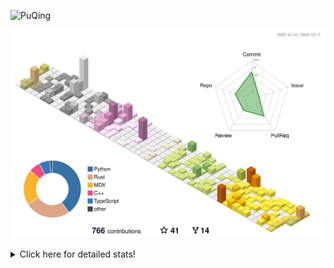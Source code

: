 ![PuQing](https://user-images.githubusercontent.com/27223114/171565019-9a56fae6-b08b-421f-99db-7e830da42371.png)

![](./profile-3d-contrib/profile-season-animate.svg)

<details>
<summary>Click here for detailed stats!</summary>

<!--START_SECTION:waka-->
![Lines of code](https://img.shields.io/badge/From%20Hello%20World%20I%27ve%20Written-1.5%20million%20lines%20of%20code-blue)

**🐱 My GitHub Data** 

> 📦 413.4 kB Used in GitHub's Storage 
 > 
> 🏆 736 Contributions in the Year 2024
 > 
> 🚫 Not Opted to Hire
 > 
> 📜 38 Public Repositories 
 > 
> 🔑 32 Private Repositories 
 > 
**I'm an Early 🐤** 

```text
🌞 Morning                615 commits         ██░░░░░░░░░░░░░░░░░░░░░░░   07.38 % 
🌆 Daytime                3622 commits        ███████████░░░░░░░░░░░░░░   43.49 % 
🌃 Evening                1921 commits        ██████░░░░░░░░░░░░░░░░░░░   23.06 % 
🌙 Night                  2171 commits        ███████░░░░░░░░░░░░░░░░░░   26.07 % 
```


📊 **This Week I Spent My Time On** 

```text
💬 Programming Languages: 
Browsing                 9 hrs 31 mins       ██████░░░░░░░░░░░░░░░░░░░   22.24 % 
Rust                     7 hrs 58 mins       █████░░░░░░░░░░░░░░░░░░░░   18.62 % 
Fish Touching            4 hrs 27 mins       ███░░░░░░░░░░░░░░░░░░░░░░   10.41 % 
Communicating            3 hrs 23 mins       ██░░░░░░░░░░░░░░░░░░░░░░░   07.91 % 
GitHubing                3 hrs 19 mins       ██░░░░░░░░░░░░░░░░░░░░░░░   07.77 % 

🔥 Editors: 
Chrome                   17 hrs 56 mins      ██████████░░░░░░░░░░░░░░░   41.92 % 
VS Code                  11 hrs 58 mins      ███████░░░░░░░░░░░░░░░░░░   27.97 % 
WeChat                   6 hrs 17 mins       ████░░░░░░░░░░░░░░░░░░░░░   14.69 % 
Terminal                 1 hr 44 mins        █░░░░░░░░░░░░░░░░░░░░░░░░   04.09 % 
fish                     1 hr 2 mins         █░░░░░░░░░░░░░░░░░░░░░░░░   02.45 % 

💻 Operating System: 
Mac                      32 hrs 5 mins       ███████████████████░░░░░░   75.00 % 
WSL                      9 hrs               █████░░░░░░░░░░░░░░░░░░░░   21.05 % 
Linux                    1 hr 41 mins        █░░░░░░░░░░░░░░░░░░░░░░░░   03.95 % 
```


<!--END_SECTION:waka-->
</details>
